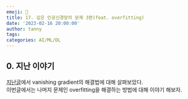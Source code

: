 ```yaml
---
emoji: 🔮
title: 17. 깊은 인공신경망의 문제 3편(feat. overfitting)
date: '2023-02-16 20:00:00'
author: tanny
tags: 
categories: AI/ML/DL
---
```


## 0. 지난 이야기
[지난글](https://tannybrown.github.io/ai/17/)에서 vanishing gradient의 해결법에 대해 살펴보았다.<br>
이번글에서는 나머지 문제인 overfitting을 해결하는 방법에 대해 이야기 해보자.<br>
